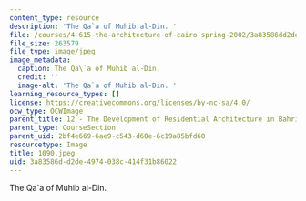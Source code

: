```yaml
---
content_type: resource
description: 'The Qa`a of Muhib al-Din. '
file: /courses/4-615-the-architecture-of-cairo-spring-2002/3a83586dd2de4974038c414f31b86022_1090.jpeg
file_size: 263579
file_type: image/jpeg
image_metadata:
  caption: The Qa\`a of Muhib al-Din.
  credit: ''
  image-alt: 'The Qa`a of Muhib al-Din. '
learning_resource_types: []
license: https://creativecommons.org/licenses/by-nc-sa/4.0/
ocw_type: OCWImage
parent_title: 12 - The Development of Residential Architecture in Bahri Cairo
parent_type: CourseSection
parent_uid: 2bf4e669-6ae9-c543-d60e-6c19a85bfd60
resourcetype: Image
title: 1090.jpeg
uid: 3a83586d-d2de-4974-038c-414f31b86022
---
```

The Qa`a of Muhib al-Din. 